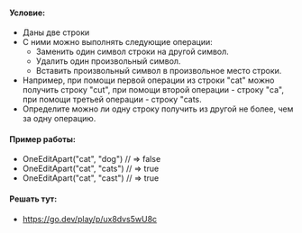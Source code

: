 #### Условие:
- Даны две строки
- С ними можно выполнять следующие операции:
    - Заменить один символ строки на другой символ.
    - Удалить один произвольный символ.
    - Вставить произвольный символ в произвольное место строки.
- Например, при помощи первой операции из строки "cat" можно получить строку "cut", при помощи второй операции - строку "ca", при помощи третьей операции - строку "cats.
- Определите можно ли одну строку получить из другой не более, чем за одну операцию.
#### Пример работы:
- OneEditApart("cat", "dog") // => false
- OneEditApart("cat", "cats") // => true
- OneEditApart("cat", "cast") // => true

#### Решать тут:
- https://go.dev/play/p/ux8dvs5wU8c
